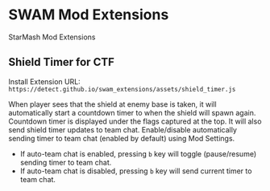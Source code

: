 # SWAM Mod Extensions
StarMash Mod Extensions

## Shield Timer for CTF

Install Extension URL: `https://detect.github.io/swam_extensions/assets/shield_timer.js`

When player sees that the shield at enemy base is taken, it will automatically start a countdown timer to when the shield will spawn again. Countdown timer is displayed under the flags captured at the top. It will also send shield timer updates to team chat. Enable/disable automatically sending timer to team chat (enabled by default) using Mod Settings.

- If auto-team chat is enabled, pressing `b` key will toggle (pause/resume) sending timer to team chat.
- If auto-team chat is disabled, pressing `b` key will send current timer to team chat.
